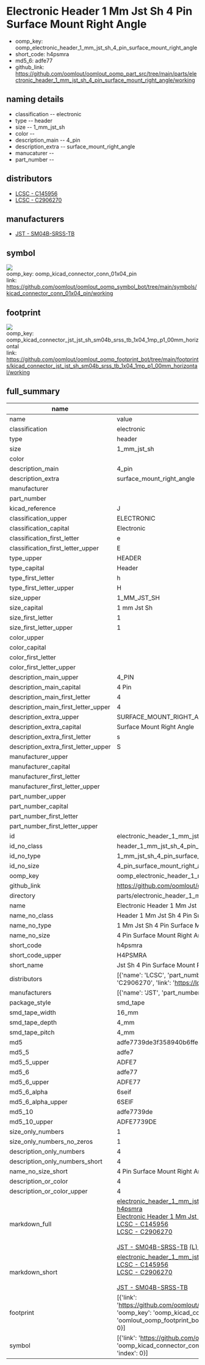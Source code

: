 # Electronic Header 1 Mm Jst Sh 4 Pin Surface Mount Right Angle

  
* oomp_key: oomp_electronic_header_1_mm_jst_sh_4_pin_surface_mount_right_angle 
* short_code: h4psmra
* md5_6: adfe77  
* github_link: https://github.com/oomlout/oomlout_oomp_part_src/tree/main/parts/electronic_header_1_mm_jst_sh_4_pin_surface_mount_right_angle/working  
## naming details
* classification -- electronic
* type -- header
* size -- 1_mm_jst_sh
* color -- 
* description_main -- 4_pin
* description_extra -- surface_mount_right_angle
* manucaturer -- 
* part_number -- 

## distributors
* [LCSC - C145956](https://lcsc.com/product-detail/C145956.html)   
* [LCSC - C2906270](https://lcsc.com/product-detail/C2906270.html)   

## manufacturers
* [JST - SM04B-SRSS-TB](https://www.jst-mfg.com/product/index.php?series=231)  

## symbol

![](symbol/{index}/working/working_600.png)  
oomp_key: oomp_kicad_connector_conn_01x04_pin  
link: https://github.com/oomlout/oomlout_oomp_symbol_bot/tree/main/symbols/kicad_connector_conn_01x04_pin/working  

## footprint

![](footprint/{index}/working/working_600.png)  
oomp_key: oomp_kicad_connector_jst_jst_sh_sm04b_srss_tb_1x04_1mp_p1_00mm_horizontal  
link: https://github.com/oomlout/oomlout_oomp_footprint_bot/tree/main/footprints/kicad_connector_jst_jst_sh_sm04b_srss_tb_1x04_1mp_p1_00mm_horizontal/working  

## full_summary
| name | value | 
| --- | --- | 
| name | value | 
| classification | electronic | 
| type | header | 
| size | 1_mm_jst_sh | 
| color |  | 
| description_main | 4_pin | 
| description_extra | surface_mount_right_angle | 
| manufacturer |  | 
| part_number |  | 
| kicad_reference | J | 
| classification_upper | ELECTRONIC | 
| classification_capital | Electronic | 
| classification_first_letter | e | 
| classification_first_letter_upper | E | 
| type_upper | HEADER | 
| type_capital | Header | 
| type_first_letter | h | 
| type_first_letter_upper | H | 
| size_upper | 1_MM_JST_SH | 
| size_capital | 1 mm Jst Sh | 
| size_first_letter | 1 | 
| size_first_letter_upper | 1 | 
| color_upper |  | 
| color_capital |  | 
| color_first_letter |  | 
| color_first_letter_upper |  | 
| description_main_upper | 4_PIN | 
| description_main_capital | 4 Pin | 
| description_main_first_letter | 4 | 
| description_main_first_letter_upper | 4 | 
| description_extra_upper | SURFACE_MOUNT_RIGHT_ANGLE | 
| description_extra_capital | Surface Mount Right Angle | 
| description_extra_first_letter | s | 
| description_extra_first_letter_upper | S | 
| manufacturer_upper |  | 
| manufacturer_capital |  | 
| manufacturer_first_letter |  | 
| manufacturer_first_letter_upper |  | 
| part_number_upper |  | 
| part_number_capital |  | 
| part_number_first_letter |  | 
| part_number_first_letter_upper |  | 
| id | electronic_header_1_mm_jst_sh_4_pin_surface_mount_right_angle | 
| id_no_class | header_1_mm_jst_sh_4_pin_surface_mount_right_angle | 
| id_no_type | 1_mm_jst_sh_4_pin_surface_mount_right_angle | 
| id_no_size | 4_pin_surface_mount_right_angle | 
| oomp_key | oomp_electronic_header_1_mm_jst_sh_4_pin_surface_mount_right_angle | 
| github_link | https://github.com/oomlout/oomlout_oomp_part_src/tree/main/parts/electronic_header_1_mm_jst_sh_4_pin_surface_mount_right_angle/working | 
| directory | parts/electronic_header_1_mm_jst_sh_4_pin_surface_mount_right_angle | 
| name | Electronic Header 1 Mm Jst Sh 4 Pin Surface Mount Right Angle | 
| name_no_class | Header 1 Mm Jst Sh 4 Pin Surface Mount Right Angle | 
| name_no_type | 1 Mm Jst Sh 4 Pin Surface Mount Right Angle | 
| name_no_size | 4 Pin Surface Mount Right Angle | 
| short_code | h4psmra | 
| short_code_upper | H4PSMRA | 
| short_name | Jst Sh 4 Pin Surface Mount Right Angle Header 1 Mm Pitch | 
| distributors | [{'name': 'LCSC', 'part_number': 'C145956', 'link': 'https://lcsc.com/product-detail/C145956.html', 'id': 'distributor_lcsc'}, {'name': 'LCSC', 'part_number': 'C2906270', 'link': 'https://lcsc.com/product-detail/C2906270.html', 'id': 'distributor_lcsc'}] | 
| manufacturers | [{'name': 'JST', 'part_number': 'SM04B-SRSS-TB', 'link': 'https://www.jst-mfg.com/product/index.php?series=231', 'id': 'manufacturer_jst'}] | 
| package_style | smd_tape | 
| smd_tape_width | 16_mm | 
| smd_tape_depth | 4_mm | 
| smd_tape_pitch | 4_mm | 
| md5 | adfe7739de3f358940b6ffe82829763f | 
| md5_5 | adfe7 | 
| md5_5_upper | ADFE7 | 
| md5_6 | adfe77 | 
| md5_6_upper | ADFE77 | 
| md5_6_alpha | 6seif | 
| md5_6_alpha_upper | 6SEIF | 
| md5_10 | adfe7739de | 
| md5_10_upper | ADFE7739DE | 
| size_only_numbers | 1 | 
| size_only_numbers_no_zeros | 1 | 
| description_only_numbers | 4 | 
| description_only_numbers_short | 4 | 
| name_no_size_short | 4 Pin Surface Mount Right Angle | 
| description_or_color | 4 | 
| description_or_color_upper | 4 | 
| markdown_full | [electronic_header_1_mm_jst_sh_4_pin_surface_mount_right_angle](https://github.com/oomlout/oomlout_oomp_part_src/tree/main/parts/electronic_header_1_mm_jst_sh_4_pin_surface_mount_right_angle/working)<br>[h4psmra](https://github.com/oomlout/oomlout_oomp_part_src/tree/main/parts/electronic_header_1_mm_jst_sh_4_pin_surface_mount_right_angle/working)<br>[Electronic Header 1 Mm Jst Sh 4 Pin Surface Mount Right Angle](https://github.com/oomlout/oomlout_oomp_part_src/tree/main/parts/electronic_header_1_mm_jst_sh_4_pin_surface_mount_right_angle/working)<br>[LCSC - C145956<br>](https://lcsc.com/product-detail/C145956.html)[LCSC - C2906270<br>](https://lcsc.com/product-detail/C2906270.html)<br>[JST - SM04B-SRSS-TB](https://www.jst-mfg.com/product/index.php?series=231) [(L)  ](https://www.lcsc.com/search?q=SM04B-SRSS-TB)[(D)  ](https://www.digikey.com/en/products?keywords=SM04B-SRSS-TB)[(M)  ](https://www.mouser.com/Search/Refine?Keyword=SM04B-SRSS-TB)[(N)  ](https://www.newark.com/search?st=SM04B-SRSS-TB)[(SZ)  ](https://so.szlcsc.com/global.html?k=SM04B-SRSS-TB)<br> | 
| markdown_short | [electronic_header_1_mm_jst_sh_4_pin_surface_mount_right_angle](https://github.com/oomlout/oomlout_oomp_part_src/tree/main/parts/electronic_header_1_mm_jst_sh_4_pin_surface_mount_right_angle/working)<br>[LCSC - C145956<br>](https://lcsc.com/product-detail/C145956.html)[LCSC - C2906270<br>](https://lcsc.com/product-detail/C2906270.html)<br>[JST - SM04B-SRSS-TB](https://www.jst-mfg.com/product/index.php?series=231) | 
| footprint | [{'link': 'https://github.com/oomlout/oomlout_oomp_footprint_bot/tree/main/foootprntss/kicad_connector_jst_jst_sh_sm04b_srss_tb_1x04_1mp_p1_00mm_horizontal', 'oomp_key': 'oomp_kicad_connector_jst_jst_sh_sm04b_srss_tb_1x04_1mp_p1_00mm_horizontal', 'directory': 'oomlout_oomp_footprint_bot/footprints/kicad_connector_jst_jst_sh_sm04b_srss_tb_1x04_1mp_p1_00mm_horizontal//working/working.kicad_mod', 'index': 0}] | 
| symbol | [{'link': 'https://github.com/oomlout/oomlout_oomp_symbol_bot/tree/main/symbols/kicad_connector_conn_01x04_pin', 'oomp_key': 'oomp_kicad_connector_conn_01x04_pin', 'directory': 'oomlout_oomp_symbol_bot/symbols/kicad_connector_conn_01x04_pin//working/working.kicad_sym', 'index': 0}] | 

